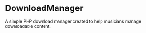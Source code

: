 DownloadManager
===============

A simple PHP download manager created to help musicians manage downloadable content.
